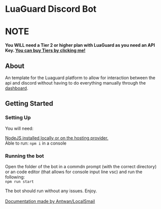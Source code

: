 # LuaGuard Discord Bot

# NOTE

<b>You WILL need a Tier 2 or higher plan with LuaGuard as you need an API Key. [You can buy Tiers by clicking me!](https://luawl.com/#pricing)</b>

## About

An template for the Luaguard platform to allow for interaction between the api and discord without having to do everything manually through the [dashboard](https://dashboard.luawl.com).

## Getting Started

### Setting Up

You will need:

[NodeJS installed locally or on the hosting provider.](https://nodejs.org/en/download) <br>
Able to run: `npm i` in a console 

### Running the bot

Open the folder of the bot in a commdn prompt (with the correct directory) or an code editor (that allows for console input line vsc) and run the following: <br> `npm run start`<br>

The bot should run without any issues. Enjoy. <br><br> <u>Documentation made by [Antwan/LocalSmail](https://github.com/LocalSmail)</u>
